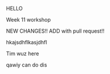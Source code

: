 HELLO

Week 11 workshop

NEW CHANGES!!
ADD with pull request!!

hkajsdhflkasjdhfl

Tim wuz here


qawiy can do dis
